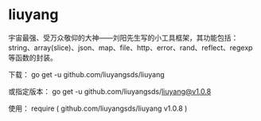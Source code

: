 # liuyang
宇宙最强、受万众敬仰的大神——刘阳先生写的小工具框架，其功能包括：string、array(slice)、json、map、file、http、error、rand、reflect、regexp等函数的封装。

下载：
go get -u github.com/liuyangsds/liuyang

或指定版本：
go get -u github.com/liuyangsds/liuyang@v1.0.8

使用：
require (
    github.com/liuyangsds/liuyang v1.0.8
)
